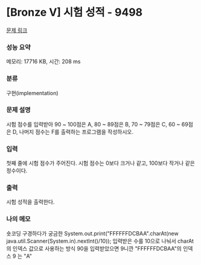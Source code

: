 # [Bronze V] 시험 성적 - 9498 

[문제 링크](https://www.acmicpc.net/problem/9498) 

### 성능 요약

메모리: 17716 KB, 시간: 208 ms

### 분류

구현(implementation)

### 문제 설명

<p>시험 점수를 입력받아 90 ~ 100점은 A, 80 ~ 89점은 B, 70 ~ 79점은 C, 60 ~ 69점은 D, 나머지 점수는 F를 출력하는 프로그램을 작성하시오.</p>

### 입력 

 <p>첫째 줄에 시험 점수가 주어진다. 시험 점수는 0보다 크거나 같고, 100보다 작거나 같은 정수이다.</p>

### 출력 

 <p>시험 성적을 출력한다.</p>

### 나의 메모
숏코딩 구경하다가 궁금한 
System.out.print("FFFFFFDCBAA".charAt(new java.util.Scanner(System.in).nextInt()/10)); 
입력받은 수를 10으로 나눠서 charAt의 인덱스 값으로 사용하는 방식
90을 입력받았으면 9니깐 "FFFFFFDCBAA"의 인덱스 9 는 "A"
